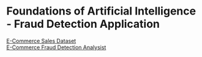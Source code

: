 # Foundations of Artificial Intelligence - Fraud Detection Application


<a href="https://www.kaggle.com/datasets/thedevastator/unlock-profits-with-e-commerce-sales-data/data">E-Commerce Sales Dataset</a>
</br>
<a href="https://www.kaggle.com/code/shriyashjagtap/e-commerce-fraud-detection-analysis/notebook">E-Commerce Fraud Detection Analysist</a>

